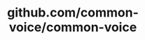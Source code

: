 ---
layout: post
title: github.com/common-voice/common-voice
categories: link
tags: [انگلیسی, برنامه‌نویسی]
---